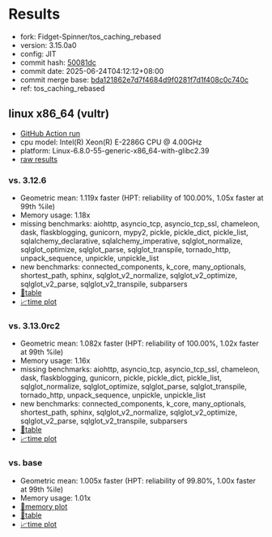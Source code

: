 # Results

- fork: Fidget-Spinner/tos_caching_rebased
- version: 3.15.0a0
- config: JIT
- commit hash: [50081dc](https://github.com/Fidget%2dSpinner/cpython/commit/50081dc)
- commit date: 2025-06-24T04:12:12+08:00
- commit merge base: [bda121862e7d7f4684d9f0281f7d1f408c0c740c](https://github.com/python/cpython/commit/bda121862e7d7f4684d9f0281f7d1f408c0c740c)
- ref: tos_caching_rebased

## linux x86_64 (vultr)

- [GitHub Action run](https://github.com/facebookexperimental/free-threading-benchmarking/actions/runs/16031600110)
- cpu model: Intel(R) Xeon(R) E-2286G CPU @ 4.00GHz
- platform: Linux-6.8.0-55-generic-x86_64-with-glibc2.39
- [raw results](bm-20250624-vultr-x86_64-Fidget%252dSpinner-tos_caching_rebased-3.15.0a0-50081dc.json)

### vs. 3.12.6

- Geometric mean: 1.119x faster (HPT: reliability of 100.00%, 1.05x faster at 99th %ile)
- Memory usage: 1.18x
- missing benchmarks: aiohttp, asyncio_tcp, asyncio_tcp_ssl, chameleon, dask, flaskblogging, gunicorn, mypy2, pickle, pickle_dict, pickle_list, sqlalchemy_declarative, sqlalchemy_imperative, sqlglot_normalize, sqlglot_optimize, sqlglot_parse, sqlglot_transpile, tornado_http, unpack_sequence, unpickle, unpickle_list
- new benchmarks: connected_components, k_core, many_optionals, shortest_path, sphinx, sqlglot_v2_normalize, sqlglot_v2_optimize, sqlglot_v2_parse, sqlglot_v2_transpile, subparsers
- [📄table](bm-20250624-vultr-x86_64-Fidget%252dSpinner-tos_caching_rebased-3.15.0a0-50081dc-vs-3.12.6.md)
- [📈time plot](bm-20250624-vultr-x86_64-Fidget%252dSpinner-tos_caching_rebased-3.15.0a0-50081dc-vs-3.12.6.svg)

### vs. 3.13.0rc2

- Geometric mean: 1.082x faster (HPT: reliability of 100.00%, 1.02x faster at 99th %ile)
- Memory usage: 1.16x
- missing benchmarks: aiohttp, asyncio_tcp, asyncio_tcp_ssl, chameleon, dask, flaskblogging, gunicorn, pickle, pickle_dict, pickle_list, sqlglot_normalize, sqlglot_optimize, sqlglot_parse, sqlglot_transpile, tornado_http, unpack_sequence, unpickle, unpickle_list
- new benchmarks: connected_components, k_core, many_optionals, shortest_path, sphinx, sqlglot_v2_normalize, sqlglot_v2_optimize, sqlglot_v2_parse, sqlglot_v2_transpile, subparsers
- [📄table](bm-20250624-vultr-x86_64-Fidget%252dSpinner-tos_caching_rebased-3.15.0a0-50081dc-vs-3.13.0rc2.md)
- [📈time plot](bm-20250624-vultr-x86_64-Fidget%252dSpinner-tos_caching_rebased-3.15.0a0-50081dc-vs-3.13.0rc2.svg)

### vs. base

- Geometric mean: 1.005x faster (HPT: reliability of 99.80%, 1.00x faster at 99th %ile)
- Memory usage: 1.01x
- [🧠memory plot](bm-20250624-vultr-x86_64-Fidget%252dSpinner-tos_caching_rebased-3.15.0a0-50081dc-vs-base-mem.svg)
- [📄table](bm-20250624-vultr-x86_64-Fidget%252dSpinner-tos_caching_rebased-3.15.0a0-50081dc-vs-base.md)
- [📈time plot](bm-20250624-vultr-x86_64-Fidget%252dSpinner-tos_caching_rebased-3.15.0a0-50081dc-vs-base.svg)

